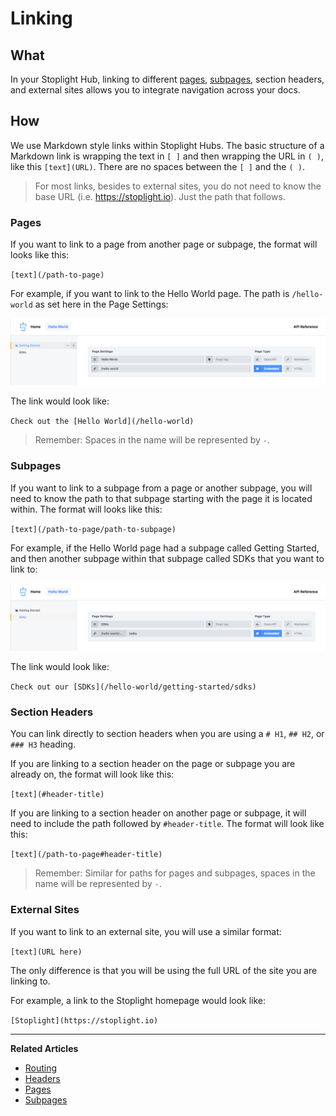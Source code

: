 # Linking 

## What 
In your Stoplight Hub, linking to different [pages](/documentation/getting-started/pages), [subpages](/documentation/getting-started/subpages), section headers, and external sites allows you to integrate navigation across your docs.  

## How 

We use Markdown style links within Stoplight Hubs. The basic structure of a Markdown link is wrapping the text in `[ ]` and then wrapping the URL in `( )`, like this `[text](URL)`. There are no spaces between the `[ ]` and the `( )`.

> For most links, besides to external sites, you do not need to know the base URL (i.e. https://stoplight.io). Just the path that follows. 

### Pages

If you want to link to a page from another page or subpage, the format will looks like this: 

`[text](/path-to-page)`

For example, if you want to link to the Hello World page. The path is `/hello-world` as set here in the Page Settings: 

![Linking page](https://github.com/stoplightio/docs/blob/develop/assets/images/linking-page.png?raw=true)

The link would look like:

`Check out the [Hello World](/hello-world)`

> Remember: Spaces in the name will be represented by `-`. 

### Subpages 

If you want to link to a subpage from a page or another subpage, you will need to know the path to that subpage starting with the page it is located within. The format will looks like this:

`[text](/path-to-page/path-to-subpage)`

For example, if the Hello World page had a subpage called Getting Started, and then another subpage within that subpage called SDKs that you want to link to: 

![Linking subpage](https://github.com/stoplightio/docs/blob/develop/assets/images/linking-subpage.png?raw=true)

The link would look like:

`Check out our [SDKs](/hello-world/getting-started/sdks)`

### Section Headers

You can link directly to section headers when you are using a `# H1`, `## H2`, or `### H3` heading.

If you are linking to a section header on the page or subpage you are already on, the format will look like this: 

`[text](#header-title)`

If you are linking to a section header on another page or subpage, it will need to include the path followed by `#header-title`. The format will look like this: 

`[text](/path-to-page#header-title)`

> Remember: Similar for paths for pages and subpages, spaces in the name will be represented by `-`. 

### External Sites

If you want to link to an external site, you will use a similar format:

`[text](URL here)`

The only difference is that you will be using the full URL of the site you are linking to. 

For example, a link to the Stoplight homepage would look like: 

`[Stoplight](https://stoplight.io)`

---
**Related Articles**
- [Routing](/documentation/getting-started/routing)
- [Headers](/documentation/getting-started/header-footer)
- [Pages](/documentation/getting-started/pages)
- [Subpages](/documentation/getting-started/subpages)

